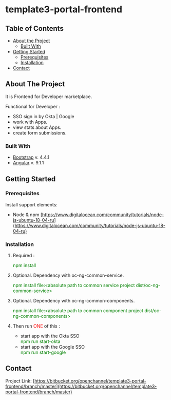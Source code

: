 # template3-portal-frontend

<!-- TABLE OF CONTENTS -->
## Table of Contents

* [About the Project](#about-the-project)
  * [Built With](#built-with)
* [Getting Started](#getting-started)
  * [Prerequisites](#prerequisites)
  * [Installation](#installation)
* [Contact](#contact)

<!-- ABOUT THE PROJECT -->
## About The Project

It is Frontend for Developer marketplace.

Functional for Developer :
 - SSO sign in by Okta | Google
 - work with Apps.
 - view stats about Apps.
 - create form submissions.

### Built With
* [Bootstrap](https://getbootstrap.com) v. 4.4.1
* [Angular](https://angular.io) v. 9.1.1

<!-- GETTING STARTED -->
## Getting Started

### Prerequisites

Install support elements: <br>
   * Node & npm [https://www.digitalocean.com/community/tutorials/node-js-ubuntu-18-04-ru](https://www.digitalocean.com/community/tutorials/node-js-ubuntu-18-04-ru)
   
### Installation

1. Required : 

   <font color="green">npm install</font>

2. Optional. Dependency with oc-ng-common-service.

   <font color="green">npm install file:<absolute path to common service project dist/oc-ng-common-service>  </font>

3. Optional. Dependency with oc-ng-common-components.

   <font color="green">npm install file:<absolute path to common component project dist/oc-ng-common-components>   </font>

4. Then run <font color="red">ONE</font> of this : 
    * start app with the Okta SSO <br>
       <font color="green">npm run start-okta</font>
    * start app with the Google SSO <br>
       <font color="green">npm run start-google</font>

## Contact

Project Link: [https://bitbucket.org/openchannel/template3-portal-frontend/branch/master](https://bitbucket.org/openchannel/template3-portal-frontend/branch/master)
